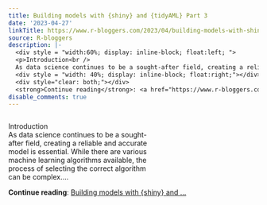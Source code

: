 ```yaml
---
title: Building models with {shiny} and {tidyAML} Part 3
date: '2023-04-27'
linkTitle: https://www.r-bloggers.com/2023/04/building-models-with-shiny-and-tidyaml-part-3/
source: R-bloggers
description: |-
  <div style = "width:60%; display: inline-block; float:left; ">
  <p>Introduction<br />
  As data science continues to be a sought-after field, creating a reliable and accurate model is essential. While there are various machine learning algorithms available, the process of selecting the correct algorithm can be complex....</p></div>
  <div style = "width: 40%; display: inline-block; float:right;"></div>
  <div style="clear: both;"></div>
  <strong>Continue reading</strong>: <a href="https://www.r-bloggers.com/2023/04/building-models-with-shiny-and-tidyaml-part-3/">Building models with {shiny} and ...
disable_comments: true
---
```

<div style = "width:60%; display: inline-block; float:left; ">
<p>Introduction<br />
As data science continues to be a sought-after field, creating a reliable and accurate model is essential. While there are various machine learning algorithms available, the process of selecting the correct algorithm can be complex....</p></div>
<div style = "width: 40%; display: inline-block; float:right;"></div>
<div style="clear: both;"></div>
<strong>Continue reading</strong>: <a href="https://www.r-bloggers.com/2023/04/building-models-with-shiny-and-tidyaml-part-3/">Building models with {shiny} and ...